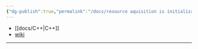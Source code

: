 ```yaml
---
{"dg-publish":true,"permalink":"/docs/resource aquisition is initialization {c++}/","title":"resource aquisition is initialization {c++}"}
---
```


- [[docs/C++\|C++]]
- [wiki](https://en.wikipedia.org/wiki/Resource_acquisition_is_initialization)
---
